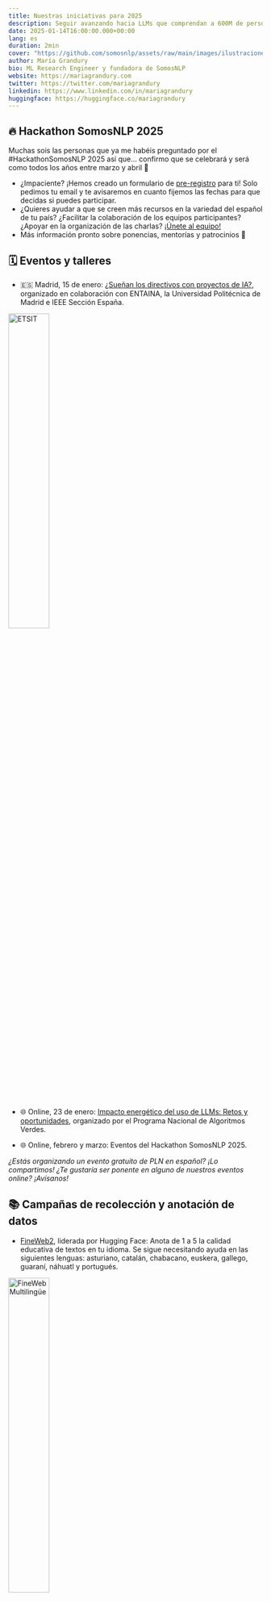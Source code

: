 ```yaml
---
title: Nuestras iniciativas para 2025
description: Seguir avanzando hacia LLMs que comprendan a 600M de personas hispanohablantes
date: 2025-01-14T16:00:00.000+00:00
lang: es
duration: 2min
cover: "https://github.com/somosnlp/assets/raw/main/images/ilustraciones/undraw_gifts_re_97j6.svg"
author: María Grandury
bio: ML Research Engineer y fundadora de SomosNLP
website: https://mariagrandury.com
twitter: https://twitter.com/mariagrandury
linkedin: https://www.linkedin.com/in/mariagrandury
huggingface: https://huggingface.co/mariagrandury
---
```


## 🔥 Hackathon SomosNLP 2025

Muchas sois las personas que ya me habéis preguntado por el #HackathonSomosNLP 2025 así que... confirmo que se celebrará y será como todos los años entre marzo y abril 🚀

- ¿Impaciente? ¡Hemos creado un formulario de [pre-registro](https://forms.gle/dWQQjXvkkP2VeEJ1A) para ti! Solo pedimos tu email y te avisaremos en cuanto fijemos las fechas para que decidas si puedes participar.
- ¿Quieres ayudar a que se creen más recursos en la variedad del español de tu país? ¿Facilitar la colaboración de los equipos participantes? ¿Apoyar en la organización de las charlas? [¡Únete al equipo!](https://forms.gle/dWQQjXvkkP2VeEJ1A) 
- Más información pronto sobre ponencias, mentorías y patrocinios 👀
<!-- - Más información pronto sobre ponencias, mentorías y patrocinios: https://somosnlp.org/hackathon -->

## 🗓️ Eventos y talleres

- 🇪🇸 Madrid, 15 de enero: [¿Sueñan los directivos con proyectos de IA?](https://somosnlp.org/eventos/madrid/suenan-los-directivos-con-proyectos-de-ia), organizado en colaboración con ENTAINA, la Universidad Politécnica de Madrid e IEEE Sección España.

<div class="flex justify-center">
    <img src="https://somosnlp.github.io/assets/images/eventos/20250115_entaina_directivos_ia.png" alt="ETSIT" width="40%">
</div>

- 🌐 Online, 23 de enero: [Impacto energético del uso de LLMs: Retos y oportunidades](https://algoritmosverdes.gob.es/es/eventos/impacto-energetico-del-uso-de-llms-retos-y-oportunidades), organizado por el Programa Nacional de Algoritmos Verdes.

- 🌐 Online, febrero y marzo: Eventos del Hackathon SomosNLP 2025.

*¿Estás organizando un evento gratuito de PLN en español? ¡Lo compartimos! ¿Te gustaría ser ponente en alguno de nuestros eventos online? ¡Avísanos!*

## 📚 Campañas de recolección y anotación de datos

- [FineWeb2](https://somosnlp.org/blog/fineweb-2), liderada por Hugging Face: Anota de 1 a 5 la calidad educativa de textos en tu idioma. Se sigue necesitando ayuda en las siguientes lenguas: asturiano, catalán, chabacano, euskera, gallego, guaraní, náhuatl y portugués.

<div class="flex justify-center">
    <img src="https://github.com/somosnlp/assets/raw/main/images/blog/fineweb_post.png" alt="FineWeb Multilingüe" width="40%">
</div>

- [INCLUDE v2](https://somosnlp.org/blog/include), liderada por EPFL: Comparte exámenes tipo test de tu país, buscamos especialmente exámenes en lenguas con bajos recursos o de temáticas relacionadas con la cultura de un país (e.g., exámenes de literatura o historia, permiso de conducir, etc.) pero todos los exámenes son bienvenidos.

<div class="flex justify-center">
    <img src="https://somosnlp.github.io/assets/images/ilustraciones/undraw_Traveling_re_weve.svg" alt="FineWeb Multilingüe" width="40%">
</div>

- [Campaña de recolección #Somos600M](https://docs.google.com/forms/d/13k0FZvkco2KmxKFoflWoftpN6jWfcIYIpCb5PZx_950/edit), liderada por SomosNLP: Comparte datasets (principalmente de evaluación pero también de entrenamiento) en español o lenguas de LATAM o España. Nos gustaría que ["La Leaderboard"](https://huggingface.co/spaces/la-leaderboard/la-leaderboard) sea lo más inclusiva posible.

<div class="flex justify-center">
    <img src="https://somosnlp.github.io/assets/images/eventos/240301_somos600m.jpg" alt="Somos600M" width="60%">
</div>

- [Campaña de recolección LATAM-GPT](), liderada por LATAM-GPT: Comparte enlaces a páginas web en español de tu país para ayudarnos a entrenar un modelo inclusivo.

<div class="flex justify-center">
    <img src="https://github.com/somosnlp/assets/raw/main/images/patrocinios/LatamGPT.png" alt="LATAM-GPT" width="40%">
</div>

*Soy Language Lead de FineWeb2, del core team de INCLUDE v2, lead de #Somos600M y colaboradora de LATAM-GPT, no dudes en contactarme si tienes cualquier duda o quieres involucrarte más activamente.*

## 🤗 ¡Te escuchamos!

¿Quieres que apoyemos algún proyecto en 2025? ¿Te gustaría lanzar una iniciativa? ¿Te interesaría una charla en particular? ¿Quieres que organicemos un evento en tu ciudad? ¡Te leemos en [Discord](https://discord.com/invite/my8w7JUxZR)! 👋
